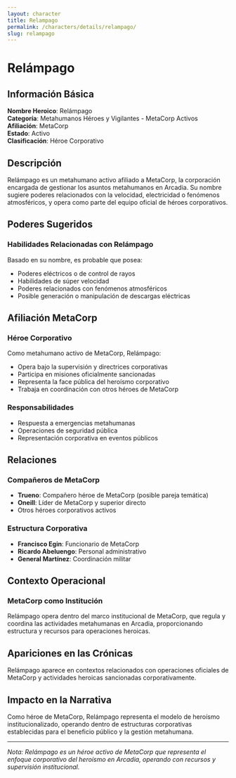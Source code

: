 ```yaml
---
layout: character
title: Relampago
permalink: /characters/details/relampago/
slug: relampago
---
```


# Relámpago

## Información Básica

**Nombre Heroico**: Relámpago  
**Categoría**: Metahumanos Héroes y Vigilantes - MetaCorp Activos  
**Afiliación**: MetaCorp  
**Estado**: Activo  
**Clasificación**: Héroe Corporativo

## Descripción

Relámpago es un metahumano activo afiliado a MetaCorp, la corporación encargada de gestionar los asuntos metahumanos en Arcadia. Su nombre sugiere poderes relacionados con la velocidad, electricidad o fenómenos atmosféricos, y opera como parte del equipo oficial de héroes corporativos.

## Poderes Sugeridos

### Habilidades Relacionadas con Relámpago
Basado en su nombre, es probable que posea:
- Poderes eléctricos o de control de rayos
- Habilidades de súper velocidad
- Poderes relacionados con fenómenos atmosféricos
- Posible generación o manipulación de descargas eléctricas

## Afiliación MetaCorp

### Héroe Corporativo
Como metahumano activo de MetaCorp, Relámpago:
- Opera bajo la supervisión y directrices corporativas
- Participa en misiones oficialmente sancionadas
- Representa la face pública del heroísmo corporativo
- Trabaja en coordinación con otros héroes de MetaCorp

### Responsabilidades
- Respuesta a emergencias metahumanas
- Operaciones de seguridad pública
- Representación corporativa en eventos públicos

## Relaciones

### Compañeros de MetaCorp
- **Trueno**: Compañero héroe de MetaCorp (posible pareja temática)
- **Oneill**: Líder de MetaCorp y superior directo
- Otros héroes corporativos activos

### Estructura Corporativa
- **Francisco Egin**: Funcionario de MetaCorp
- **Ricardo Abeluengo**: Personal administrativo
- **General Martínez**: Coordinación militar

## Contexto Operacional

### MetaCorp como Institución
Relámpago opera dentro del marco institucional de MetaCorp, que regula y coordina las actividades metahumanas en Arcadia, proporcionando estructura y recursos para operaciones heroicas.

## Apariciones en las Crónicas

Relámpago aparece en contextos relacionados con operaciones oficiales de MetaCorp y actividades heroicas sancionadas corporativamente.

## Impacto en la Narrativa

Como héroe de MetaCorp, Relámpago representa el modelo de heroísmo institucionalizado, operando dentro de estructuras corporativas establecidas para el beneficio público y la gestión metahumana.

---

*Nota: Relámpago es un héroe activo de MetaCorp que representa el enfoque corporativo del heroísmo en Arcadia, operando con recursos y supervisión institucional.*